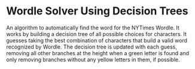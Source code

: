# Wordle Solver Using Decision Trees
An algorithm to automatically find the word for the NYTimes Wordle. It works by building a decision tree of all possible choices for characters. It guesses taking the best combination of characters that build a valid word recognized by Wordle. The decision tree is updated with each guess, removing all other branches at the height when a green letter is found and only removing branches without any yellow letters in them, if possible. 
